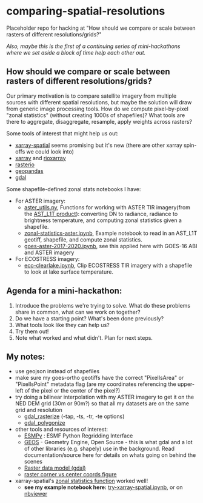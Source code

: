 # comparing-spatial-resolutions
Placeholder repo for hacking at "How should we compare or scale between rasters of different resolutions/grids?"

*Also, maybe this is the first of a continuing series of mini-hackathons where we set aside a block of time help each other out.*

## How should we compare or scale between rasters of different resolutions/grids?

Our primary motivation is to compare satellite imagery from multiple sources with different spatial resolutions, but maybe the solution will draw from generic image processing tools. How do we compute pixel-by-pixel "zonal statistics" (without creating 1000s of shapefiles)? What tools are there to aggregate, disaggregate, resample, apply weights across rasters?

Some tools of interest that might help us out:
* [xarray-spatial](https://github.com/makepath/xarray-spatial) seems promising but it's new (there are other xarray spin-offs we could look into)
* [xarray](https://xarray.pydata.org/en/stable/) and [rioxarray](https://corteva.github.io/rioxarray/stable/)
* [rasterio](https://rasterio.readthedocs.io/en/latest/)
* [geopandas](https://geopandas.org/)
* [gdal](https://gdal.org/)

Some shapefile-defined zonal stats notebooks I have:
* For ASTER imagery: 
  - [aster_utils.py](https://github.com/spestana/goes-cues/blob/master/aster_utils.py), Functions for working with ASTER TIR imagery(from the [AST_L1T product](https://lpdaac.usgs.gov/products/ast_l1tv003/)): converting DN to radiance, radiance to brightness temperature, and computing zonal statistics given a shapefile.
  - [zonal-statistics-aster.ipynb](https://nbviewer.jupyter.org/github/spestana/goes-cues/blob/master/zonal-statistics-aster.ipynb), Example notebook to read in an AST_L1T geotiff, shapefile, and compute zonal statistics.
  - [goes-aster-2017-2020.ipynb](https://nbviewer.jupyter.org/github/spestana/goes-cues/blob/master/goes-aster-2017-2020.ipynb), see this applied here with GOES-16 ABI and ASTER imagery
* For ECOSTRESS imagery: 
  - [eco-clearlake.ipynb](https://nbviewer.jupyter.org/github/spestana/whw2020_firewater/blob/master/ECOSTRESS/eco-clearlake.ipynb), Clip ECOSTRESS TIR imagery with a shapefile to look at lake surface temperature.

## Agenda for a mini-hackathon:

1. Introduce the problems we're trying to solve. What do these problems share in common, what can we work on together?
2. Do we have a starting point? What's been done previously?
3. What tools look like they can help us?
4. Try them out!
5. Note what worked and what didn't. Plan for next steps.


## My notes:

- use geojson instead of shapefiles
- make sure my goes-ortho geotiffs have the correct "PixelIsArea" or "PixelIsPoint" metadata flag (are my coordinates referencing the upper-left of the pixel or the center of the pixel?)
- try doing a bilinear interpolation with my ASTER imagery to get it on the NED DEM grid (30m or 90m?) so that all my datasets are on the same grid and resolution
  - [gdal_rasterize](https://gdal.org/programs/gdal_rasterize.html) (-tap, -ts, -tr, -te options)
  - [gdal_polygonize](https://gdal.org/programs/gdal_polygonize.html)
- other tools and resources of interest:
  - [ESMPy](https://earthsystemcog.org/projects/esmpy/) : ESMF Python Regridding Interface
  - [GEOS](https://trac.osgeo.org/geos) - Geometry Engine, Open Source - this is what gdal and a lot of other libraries (e.g. shapely) use in the background. Read documentation/source here for details on whats going on behind the scenes
  - [Raster data model (gdal)](https://gdal.org/user/raster_data_model.html)
  - [raster corner vs center coords figure](https://www.esri.com/about/newsroom/arcuser/understanding-raster-georeferencing/)
- xarray-spatial's [zonal statistics function](https://makepath.github.io/xarray-spatial/zonal_statistics.html) worked well!
  - **see my example notebook here:** [try-xarray-spatial.ipynb](https://github.com/spestana/comparing-spatial-resolutions/blob/master/try-xarray-spatial.ipynb), or on [nbviewer](https://nbviewer.jupyter.org/github/spestana/comparing-spatial-resolutions/blob/master/try-xarray-spatial.ipynb)
